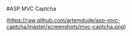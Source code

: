 #ASP.MVC Captcha

(https://raw.github.com/artemdude/asp-mvc-captcha/master/screenshots/mvc-captcha.png)
